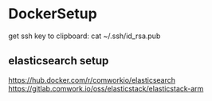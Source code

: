 # DockerSetup

get ssh key to clipboard:
cat ~/.ssh/id_rsa.pub


## elasticsearch setup

https://hub.docker.com/r/comworkio/elasticsearch
https://gitlab.comwork.io/oss/elasticstack/elasticstack-arm

